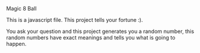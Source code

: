 Magic 8 Ball


This is a javascript file. This project tells your fortune :).

You ask your question and this project generates you a random number,
this random numbers have exact meanings and tells you what is going to happen.

